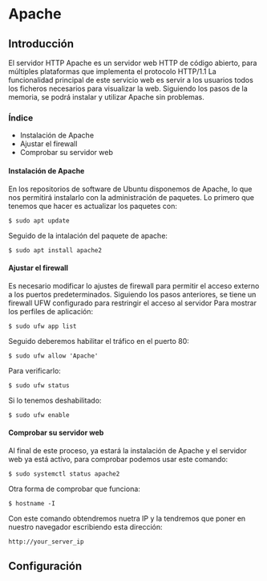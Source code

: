 # Apache

## Introducción
El servidor HTTP Apache es un servidor web HTTP de código abierto, para múltiples
plataformas que implementa el protocolo HTTP/1.1 La funcionalidad principal de este
servicio web es servir a los usuarios todos los ficheros necesarios para visualizar la
web. Siguiendo los pasos de la memoria, se podrá instalar y utilizar Apache sin
problemas.
### Índice
- Instalación de Apache
- Ajustar el firewall
- Comprobar su servidor web
#### Instalación de Apache
En los repositorios de software de Ubuntu disponemos de Apache, lo que nos permitirá
instalarlo con la administración de paquetes. Lo primero que tenemos que hacer es
actualizar los paquetes con:
```
$ sudo apt update
```
Seguido de la intalación del paquete de apache:
```
$ sudo apt install apache2
```
#### Ajustar el firewall
Es necesario modificar lo ajustes de firewall para permitir el acceso externo a los
puertos predeterminados. Siguiendo los pasos anteriores, se tiene un firewall UFW
configurado para restringir el acceso al servidor
Para mostrar los perfiles de aplicación:
```
$ sudo ufw app list
```
Seguido deberemos habilitar el tráfico en el puerto 80:
```
$ sudo ufw allow 'Apache'
```
Para verificarlo:
```
$ sudo ufw status
```
Si lo tenemos deshabilitado:
```
$ sudo ufw enable
```
#### Comprobar su servidor web
Al final de este proceso, ya estará la instalación de Apache y el servidor web ya está
activo, para comprobar podemos usar este comando:
```
$ sudo systemctl status apache2
```
Otra forma de comprobar que funciona:
```
$ hostname -I
```
Con este comando obtendremos nuetra IP y la tendremos que poner en nuestro navegador
escribiendo esta dirección:
```
http://your_server_ip
```

## Configuración
